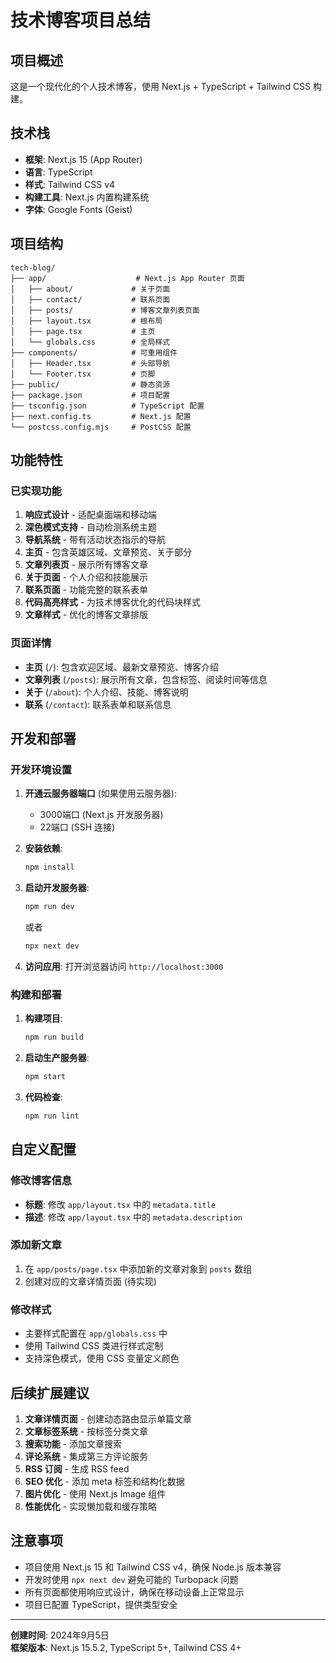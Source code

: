# 技术博客项目总结

## 项目概述
这是一个现代化的个人技术博客，使用 Next.js + TypeScript + Tailwind CSS 构建。

## 技术栈
- **框架**: Next.js 15 (App Router)
- **语言**: TypeScript
- **样式**: Tailwind CSS v4
- **构建工具**: Next.js 内置构建系统
- **字体**: Google Fonts (Geist)

## 项目结构
```
tech-blog/
├── app/                    # Next.js App Router 页面
│   ├── about/             # 关于页面
│   ├── contact/           # 联系页面
│   ├── posts/             # 博客文章列表页面
│   ├── layout.tsx         # 根布局
│   ├── page.tsx           # 主页
│   └── globals.css        # 全局样式
├── components/            # 可重用组件
│   ├── Header.tsx         # 头部导航
│   └── Footer.tsx         # 页脚
├── public/                # 静态资源
├── package.json           # 项目配置
├── tsconfig.json          # TypeScript 配置
├── next.config.ts         # Next.js 配置
└── postcss.config.mjs     # PostCSS 配置
```

## 功能特性

### 已实现功能
1. **响应式设计** - 适配桌面端和移动端
2. **深色模式支持** - 自动检测系统主题
3. **导航系统** - 带有活动状态指示的导航
4. **主页** - 包含英雄区域、文章预览、关于部分
5. **文章列表页** - 展示所有博客文章
6. **关于页面** - 个人介绍和技能展示
7. **联系页面** - 功能完整的联系表单
8. **代码高亮样式** - 为技术博客优化的代码块样式
9. **文章样式** - 优化的博客文章排版

### 页面详情
- **主页** (`/`): 包含欢迎区域、最新文章预览、博客介绍
- **文章列表** (`/posts`): 展示所有文章，包含标签、阅读时间等信息
- **关于** (`/about`): 个人介绍、技能、博客说明
- **联系** (`/contact`): 联系表单和联系信息

## 开发和部署

### 开发环境设置
1. **开通云服务器端口** (如果使用云服务器):
   - 3000端口 (Next.js 开发服务器)
   - 22端口 (SSH 连接)

2. **安装依赖**:
   ```bash
   npm install
   ```

3. **启动开发服务器**:
   ```bash
   npm run dev
   ```
   或者
   ```bash
   npx next dev
   ```

4. **访问应用**:
   打开浏览器访问 `http://localhost:3000`

### 构建和部署
1. **构建项目**:
   ```bash
   npm run build
   ```

2. **启动生产服务器**:
   ```bash
   npm start
   ```

3. **代码检查**:
   ```bash
   npm run lint
   ```

## 自定义配置

### 修改博客信息
- **标题**: 修改 `app/layout.tsx` 中的 `metadata.title`
- **描述**: 修改 `app/layout.tsx` 中的 `metadata.description`

### 添加新文章
1. 在 `app/posts/page.tsx` 中添加新的文章对象到 `posts` 数组
2. 创建对应的文章详情页面 (待实现)

### 修改样式
- 主要样式配置在 `app/globals.css` 中
- 使用 Tailwind CSS 类进行样式定制
- 支持深色模式，使用 CSS 变量定义颜色

## 后续扩展建议

1. **文章详情页面** - 创建动态路由显示单篇文章
2. **文章标签系统** - 按标签分类文章
3. **搜索功能** - 添加文章搜索
4. **评论系统** - 集成第三方评论服务
5. **RSS 订阅** - 生成 RSS feed
6. **SEO 优化** - 添加 meta 标签和结构化数据
7. **图片优化** - 使用 Next.js Image 组件
8. **性能优化** - 实现懒加载和缓存策略

## 注意事项

- 项目使用 Next.js 15 和 Tailwind CSS v4，确保 Node.js 版本兼容
- 开发时使用 `npx next dev` 避免可能的 Turbopack 问题
- 所有页面都使用响应式设计，确保在移动设备上正常显示
- 项目已配置 TypeScript，提供类型安全

---

**创建时间**: 2024年9月5日  
**框架版本**: Next.js 15.5.2, TypeScript 5+, Tailwind CSS 4+
